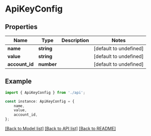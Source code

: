 # ApiKeyConfig


## Properties

Name | Type | Description | Notes
------------ | ------------- | ------------- | -------------
**name** | **string** |  | [default to undefined]
**value** | **string** |  | [default to undefined]
**account_id** | **number** |  | [default to undefined]

## Example

```typescript
import { ApiKeyConfig } from './api';

const instance: ApiKeyConfig = {
    name,
    value,
    account_id,
};
```

[[Back to Model list]](../README.md#documentation-for-models) [[Back to API list]](../README.md#documentation-for-api-endpoints) [[Back to README]](../README.md)
